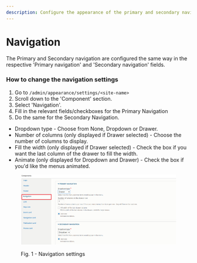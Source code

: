 ```yaml
---
description: Configure the appearance of the primary and secondary navigation.
---
```


# Navigation

The Primary and Secondary navigation are configured the same way in the respective 'Primary navigation' and 'Secondary navigation' fields.

### How to change the navigation settings

1. Go to `/admin/appearance/settings/<site-name>`
2. Scroll down to the 'Component' section.
3. Select 'Navigation'.
4. Fill in the relevant fields/checkboxes for the Primary Navigation
5. Do the same for the Secondary Navigation.&#x20;

* Dropdown type - Choose from None, Dropdown or Drawer.&#x20;
* Number of columns (only displayed if Drawer selected) - Choose the number of columns to display.
* Fill the width (only displayed if Drawer selected) - Check the box if you want the last column of the drawer to fill the width.
* Animate (only displayed for Dropdown and Drawer) - Check the box if you'd like the menus animated. &#x20;

<figure><img src="../../../.gitbook/assets/image (117).png" alt=""><figcaption><p>Fig. 1 - Navigation settings</p></figcaption></figure>
